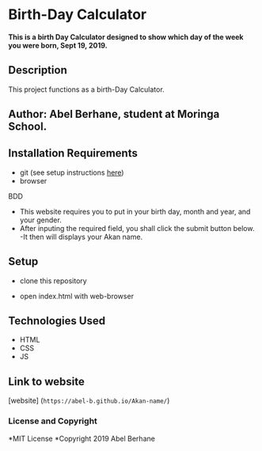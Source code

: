 # Birth-Day Calculator

#### This is a birth Day Calculator designed to show which day of the week you were born, Sept 19, 2019.

## Description

This project functions as a birth-Day Calculator.

## Author: Abel Berhane, student at Moringa School.

## Installation Requirements

- git (see setup instructions [here](https://www.digitalocean.com/community/tutorials/how-to-contribute-to-open-source-getting-started-with-git))
- browser

BDD
- This website requires you to put in your birth day, month and year, and your gender.
- After inputing the required field, you shall click the submit button below.
-It then will displays your Akan name.

## Setup

- clone this repository
  
- open index.html with web-browser

## Technologies Used

- HTML
- CSS
- JS

## Link to website

[website] (`https://abel-b.github.io/Akan-name/`)

### License and Copyright

*MIT License
*Copyright 2019 Abel Berhane
